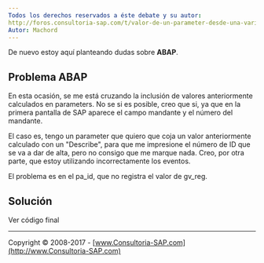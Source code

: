 ```yaml
---
Todos los derechos reservados a éste debate y su autor:
http://foros.consultoria-sap.com/t/valor-de-un-parameter-desde-una-variable/14349
Autor: Machord
---
```


De nuevo estoy aquí planteando dudas sobre **ABAP**.

## Problema ABAP

En esta ocasión, se me está cruzando la inclusión de valores anteriormente calculados en parameters. No se si es posible, creo que si, ya que en la primera pantalla de SAP aparece el campo mandante y el número del mandante.

El caso es, tengo un parameter que quiero que coja un valor anteriormente calculado con un "Describe", para que me impresione el número de ID que se va a dar de alta, pero no consigo que me marque nada.
Creo, por otra parte, que estoy utilizando incorrectamente los eventos.

El problema es en el pa_id, que no registra el valor de gv_reg.

## Solución

Ver código final


***

Copyright © 2008-2017 - [www.Consultoria-SAP.com](http://www.Consultoria-SAP.com)
